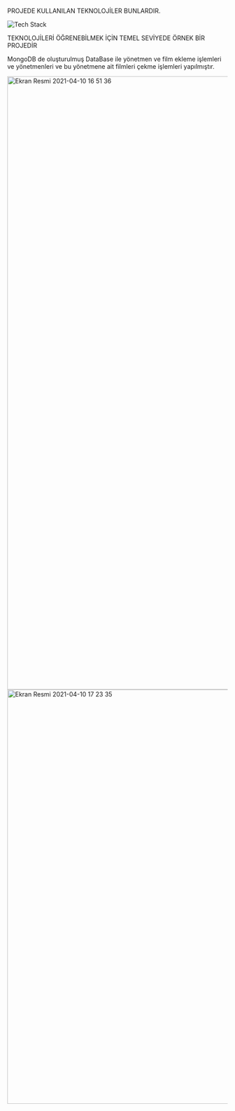 
PROJEDE KULLANILAN TEKNOLOJİLER BUNLARDIR.

![Tech Stack](https://user-images.githubusercontent.com/51972191/114272691-d6013880-9a1f-11eb-87eb-8792576ea291.jpg)


TEKNOLOJİLERİ ÖĞRENEBİLMEK İÇİN TEMEL SEVİYEDE ÖRNEK BİR PROJEDİR

MongoDB de oluşturulmuş DataBase ile yönetmen ve film ekleme işlemleri ve yönetmenleri ve bu yönetmene ait filmleri çekme işlemleri yapılmıştır.


<img width="1399" alt="Ekran Resmi 2021-04-10 16 51 36" src="https://user-images.githubusercontent.com/51972191/114272939-d8b05d80-9a20-11eb-844a-5a67ec0f042c.png">


<img width="945" alt="Ekran Resmi 2021-04-10 17 23 35" src="https://user-images.githubusercontent.com/51972191/114273119-976c7d80-9a21-11eb-9af8-c324da9837fd.png">

